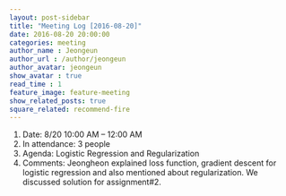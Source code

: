 ```yaml
---
layout: post-sidebar
title: "Meeting Log [2016-08-20]"
date: 2016-08-20 20:00:00
categories: meeting
author_name : Jeongeun
author_url : /author/jeongeun
author_avatar: jeongeun
show_avatar : true
read_time : 1
feature_image: feature-meeting
show_related_posts: true
square_related: recommend-fire
---
```


1. Date: 8/20 10:00 AM – 12:00 AM
2. In attendance: 3 people 
3. Agenda: Logistic Regression and Regularization
4. Comments: Jeongheon explained loss function, gradient descent for logistic regression and also mentioned about regularization. We discussed solution for assignment#2.
